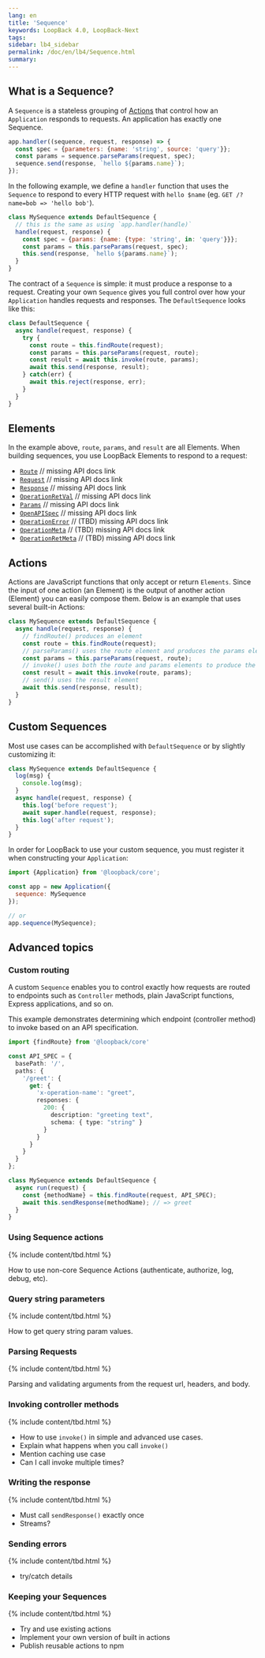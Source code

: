 ```yaml
---
lang: en
title: 'Sequence'
keywords: LoopBack 4.0, LoopBack-Next
tags:
sidebar: lb4_sidebar
permalink: /doc/en/lb4/Sequence.html
summary:
---
```


## What is a Sequence?

A `Sequence` is a stateless grouping of [Actions](#actions) that control how an `Application`  responds to requests.  An application has exactly one Sequence.

```js
app.handler((sequence, request, response) => {
  const spec = {parameters: {name: 'string', source: 'query'}};
  const params = sequence.parseParams(request, spec);
  sequence.send(response, `hello ${params.name}`);
});
```

In the following example, we define a `handler` function that uses the `Sequence` to respond to every HTTP request with `hello $name` (eg. `GET /?name=bob => 'hello bob'`).

```js
class MySequence extends DefaultSequence {
  // this is the same as using `app.handler(handle)`
  handle(request, response) {
    const spec = {params: {name: {type: 'string', in: 'query'}}};
    const params = this.parseParams(request, spec);
    this.send(response, `hello ${params.name}`);
  }
}
```

The contract of a `Sequence` is simple: it must produce a response to a request. Creating your own `Sequence` gives you full control over how your `Application` handles requests and responses. The `DefaultSequence` looks like this:

```js
class DefaultSequence {
  async handle(request, response) {
    try {
      const route = this.findRoute(request);
      const params = this.parseParams(request, route);
      const result = await this.invoke(route, params);
      await this.send(response, result);
    } catch(err) {
      await this.reject(response, err);
    }
  }
}
```

## Elements

In the example above, `route`, `params`, and `result` are all Elements. When building sequences, you use LoopBack Elements to respond to a request:

- [`Route`](http://apidocs.strongloop.com/loopback-next/Routes) // missing API docs link
- [`Request`](http://apidocs.strongloop.com/loopback-next/Request) // missing API docs link
- [`Response`](http://apidocs.strongloop.com/loopback-next/Response) // missing API docs link
- [`OperationRetVal`](http://apidocs.strongloop.com/loopback-next/OperationRetVal) // missing API docs link
- [`Params`](http://apidocs.strongloop.com/loopback-next/Params) // missing API docs link
- [`OpenAPISpec`](http://apidocs.strongloop.com/loopback-next/OpenAPISpec) // missing API docs link
- [`OperationError`](http://apidocs.strongloop.com/loopback-next/OperationError) // (TBD) missing API docs link
- [`OperationMeta`](http://apidocs.strongloop.com/loopback-next/OperationMeta) // (TBD) missing API docs link
- [`OperationRetMeta`](http://apidocs.strongloop.com/loopback-next/OperationRetMeta) // (TBD) missing API docs link

## Actions

Actions are JavaScript functions that only accept or return `Elements`. Since the input of one action (an Element) is the output of another action (Element) you can easily compose them. Below is an example that uses several built-in Actions:

```js
class MySequence extends DefaultSequence {
  async handle(request, response) {
    // findRoute() produces an element
    const route = this.findRoute(request);
    // parseParams() uses the route element and produces the params element
    const params = this.parseParams(request, route);
    // invoke() uses both the route and params elements to produce the result (OperationRetVal) element
    const result = await this.invoke(route, params);
    // send() uses the result element
    await this.send(response, result);
  }
}
```

## Custom Sequences

Most use cases can be accomplished with `DefaultSequence` or by slightly customizing it:

```js
class MySequence extends DefaultSequence {
  log(msg) {
    console.log(msg);
  }
  async handle(request, response) {
    this.log('before request');
    await super.handle(request, response);
    this.log('after request');
  }
}
```

In order for LoopBack to use your custom sequence, you must register it when constructing your `Application`:

```js
import {Application} from '@loopback/core';

const app = new Application({
  sequence: MySequence
});

// or
app.sequence(MySequence);
```

## Advanced topics

### Custom routing

A custom `Sequence` enables you to control exactly how requests are routed to endpoints such as `Controller` methods, plain JavaScript functions, Express applications, and so on.

This example demonstrates determining which endpoint (controller method) to invoke based on an API specification.

```ts
import {findRoute} from '@loopback/core'

const API_SPEC = {
  basePath: '/',
  paths: {
    '/greet': {
      get: {
        'x-operation-name': "greet",
        responses: {
          200: {
            description: "greeting text",
            schema: { type: "string" }
          }
        }
      }
    }
  }
};

class MySequence extends DefaultSequence {
  async run(request) {
    const {methodName} = this.findRoute(request, API_SPEC);
    await this.sendResponse(methodName); // => greet
  }
}
```

### Using Sequence actions

{% include content/tbd.html %}

How to use non-core Sequence Actions (authenticate, authorize, log, debug, etc).

### Query string parameters

{% include content/tbd.html %}

How to get query string param values.

### Parsing Requests

{% include content/tbd.html %}

Parsing and validating arguments from the request url, headers, and body.

### Invoking controller methods

{% include content/tbd.html %}

 - How to use `invoke()` in simple and advanced use cases.
 - Explain what happens when you call `invoke()`
 - Mention caching use case
 - Can I call invoke multiple times?

### Writing the response

{% include content/tbd.html %}

 - Must call `sendResponse()` exactly once
 - Streams?

### Sending errors

{% include content/tbd.html %}

 - try/catch details

### Keeping your Sequences

{% include content/tbd.html %}

 - Try and use existing actions
 - Implement your own version of built in actions
 - Publish reusable actions to npm
